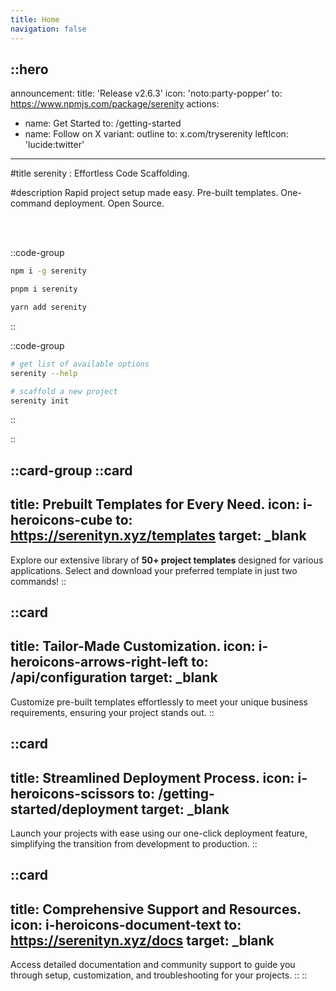 ```yaml
---
title: Home
navigation: false
---
```


::hero
---
announcement:
  title: 'Release v2.6.3'
  icon: 'noto:party-popper'
  to: https://www.npmjs.com/package/serenity
actions:
  - name: Get Started
    to: /getting-started
  - name: Follow on X
    variant: outline
    to: x.com/tryserenity
    leftIcon: 'lucide:twitter'
---

#title
serenity : Effortless Code Scaffolding.

#description
Rapid project setup made easy.
Pre-built templates. One-command deployment. Open Source.

<br></br>

::code-group
  ```bash [npm]
  npm i -g serenity
  ```

  ```bash [pnpm]
  pnpm i serenity
  ```

  ```bash [yarn]
  yarn add serenity
  ```
::

::code-group
  ```bash [Terminal]
  # get list of available options
serenity --help

# scaffold a new project
serenity init
  ``` 
::

::

::card-group
  ::card
  ---
  title: Prebuilt Templates for Every Need.
  icon: i-heroicons-cube
  to: https://serenityn.xyz/templates
  target: _blank
  ---
  Explore our extensive library of **50+ project templates** designed for various applications. Select and download your preferred template in just two commands!
  ::

  ::card
  ---
  title: Tailor-Made Customization.
  icon: i-heroicons-arrows-right-left
  to: /api/configuration
  target: _blank
  ---
  Customize pre-built templates effortlessly to meet your unique business requirements, ensuring your project stands out.
  ::

  ::card
  ---
  title: Streamlined Deployment Process.
  icon: i-heroicons-scissors
  to: /getting-started/deployment
  target: _blank
  ---
  Launch your projects with ease using our one-click deployment feature, simplifying the transition from development to production.
  ::

  ::card
  ---
  title: Comprehensive Support and Resources.
  icon: i-heroicons-document-text
  to: https://serenityn.xyz/docs
  target: _blank
  ---
  Access detailed documentation and community support to guide you through setup, customization, and troubleshooting for your projects.
  ::
::